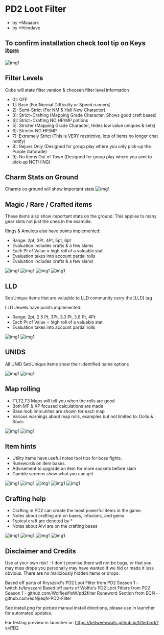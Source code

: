 # PD2 Loot Filter
* by *Maaaark
* by *Hiimdave

## To confirm installation check tool tip on Keys item

![img1](examples/cube.png?raw=true)


## Filter Levels

Cube will state filter version & choosen filter level information

* 0]: OFF
* 1]: Base (For Normal Difficulty or Speed runners)
* 2]: Semi-Strict (For NM & Hell New Character)
* 3]: Strict+Crafting (Mapping Grade Character, Shows good craft bases)
* 4]: Strict+Crafting NO HP/MP potions
* 5]: Stricter (Mapping Grade Character, Hides low value uniques & sets)
* 6]: Stricter NO HP/MP
* 7]: Extremely Strict (This is VERY restrictive, lots of items no longer chat notify)
* 8]: Rejuvs Only (Designed for group play where you only pick-up the Purple Gatorade)
* 9]: No Items Out of Town (Designed for group play where you aimt to pick-up NOTHING)


## Charm Stats on Ground

Charms on ground will show important stats
![img1](examples/charms1.PNG?raw=true)


## Magic / Rare / Crafted items

These items also show important stats on the ground. This applies to many gear slots not just the ones in the example.

Rings & Amulets also have points implemented:
* Range: 2pt, 3Pt, 4Pt, 5pt, 6pt
* Evaluation includes crafts & a few slams
* Each Pt of Value = high roll of a valuable stat
* Evaluation takes into account partial rolls
* Evaluation includes crafts & a few slams

![img1](examples/magicrares1.PNG?raw=true)
![img1](examples/magicrares2.PNG?raw=true)
![img1](examples/magicrares3.PNG?raw=true)
![img1](examples/magicrares4.PNG?raw=true)


## LLD

Set/Unique items that are valuable to LLD community carry the [LLD] tag

LLD Jewels have points implemented:
* Range: 2pt, 2.5 Pt, 3Pt, 3.3 Pt, 3.6 Pt, 4Pt
* Each Pt of Value = high roll of a valuable stat
* Evaluation takes into account partial rolls

![img1](examples/lld1.PNG?raw=true)
![img1](examples/lld2.png?raw=true)


## UNIDS

All UNID Set/Unique items show their identified name options

![img1](examples/unid1.PNG?raw=true)
![img1](examples/unid2.PNG?raw=true)


## Map rolling
* T1,T2,T3 Maps will tell you when the rolls are good
* Both MF & XP focused calculations are made
* Base mob immunites are shown for each map
* Various warnings about map rolls, examples but not limited to: Dolls & Souls

![img1](examples/maps1.png?raw=true)
![img1](examples/maps2.png?raw=true)


## Item hints
* Utility items have useful notes tool tips for boss fights.
* Runewords on item bases.
* Advisement to upgrade an item for more sockets before slam
* Gamble screens show what you can get

![img1](examples/runewords1.png?raw=true)
![img1](examples/hints1.PNG?raw=true)
![img1](examples/hints2.PNG?raw=true)
![img1](examples/hints3.PNG?raw=true)
![img1](examples/hints4.PNG?raw=true)


## Crafting help
* Crafting in PD2 can create the most powerful items in the game.
* Notes about crafting are on bases, infusions, and gems
* Typical craft are denoted by *
* Notes about Alvl are on the crafting bases

![img1](examples/craft1.PNG?raw=true)
![img1](examples/craft2.PNG?raw=true)
![img1](examples/craft3.PNG?raw=true)
![img1](examples/craft4.PNG?raw=true)




## Disclaimer and Credits

Use at your own risk! - I don't promise there will not be bugs, or that you may miss drops you personally may have wanted if we hid or made it less obvious.
There are no maliciously hidden items or drops.

Based off parts of Kryszard's PD2 Loot Filter from PD2 Season 1 - twitch.tv/kryszard
Based off parts of Wolfie's PD2 Loot Fitlers from PD2 Season 1 - github.com/WolfieeifloW/pd2filter
Runeword Section from EQN - github.com/eqNj/eqN-PD2-Filter

See install.png for picture manual install directions, please use in launcher for automated updates.

For testing preview in launcher or: https://betweenwalls.github.io/filterbird/?v=PD2


